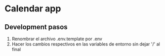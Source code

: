 # Calendar app

## Development pasos

1. Renombrar el archivo .env.template por .env
2. Hacer los cambios respectivos en las variables de entorno sin dejar '/' al final
